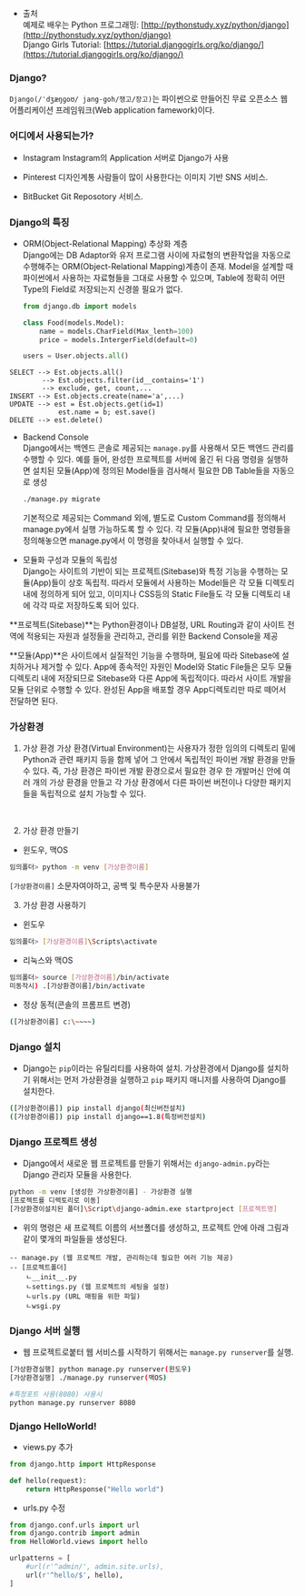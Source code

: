 * 출처</br>
  예제로 배우는 Python 프로그래밍: [http://pythonstudy.xyz/python/django](http://pythonstudy.xyz/python/django)</br>
  Django Girls Tutorial: [https://tutorial.djangogirls.org/ko/django/](https://tutorial.djangogirls.org/ko/django/)


###	Django?
`Django(/ˈdʒæŋɡoʊ/ jang-goh/쟁고/장고)`는 파이썬으로 만들어진 무료 오픈소스 웹 어플리케이션 프레임워크(Web application famework)이다.


### 어디에서 사용되는가?
 - Instagram
   Instagram의 Application 서버로 Django가 사용
   
 - Pinterest
   디자인계통 사람들이 많이 사용한다는 이미지 기반 SNS 서비스.
 
 - BitBucket
   Git Reposotory 서비스.

### Django의 특징
  - ORM(Object-Relational Mapping) 추상화 계층</br>
    Django에는 DB Adaptor와 유저 프로그램 사이에 자료형의 변환작업을 자동으로 수행해주는 ORM(Object-Relational Mapping)계층이 존재.
    Model을 설계할 때 파이썬에서 사용하는 자료형들을 그대로 사용할 수 있으며, Table에 정확히 어떤 Type의 Field로 저장되는지 신경쓸 필요가 없다.
	```python
	from django.db import models

    class Food(models.Model):
    	name = models.CharField(Max_lenth=100)
        price = models.IntergerField(default=0)

	users = User.objects.all()
    ```
   ```language
   SELECT --> Est.objects.all() 
           --> Est.objects.filter(id__contains='1')
           --> exclude, get, count,...
  INSERT --> Est.objects.create(name='a',...)
  UPDATE --> est = Est.objects.get(id=1)
               est.name = b; est.save()
  DELETE --> est.delete()
   ```
   
  - Backend Console</br>
	Django에서는 백엔드 콘솔로 제공되는 `manage.py`를 사용해서 모든 백엔드 관리를 수행할 수 있다.
    예를 들어, 완성한 프로젝트를 서버에 옮긴 뒤 다음 명령을 실행하면 설치된 모듈(App)에 정의된 Model들을 검사해서 필요한 DB Table들을 자동으로 생성
    ```bash
	./manage.py migrate
	```
    기본적으로 제공되는 Command 외에, 별도로 Custom Command를 정의해서 manage.py에서 실행 가능하도록 할 수 있다. 각 모듈(App)내에 필요한 명령들을 정의해놓으면 manage.py에서 이 명령을 찾아내서 실행할 수 있다.

  - 모듈화 구성과 모듈의 독립성</br>
    Django는 사이트의 기반이 되는 프로젝트(Sitebase)와 특정 기능을 수행하는 모듈(App)들이 상호 독립적. 따라서 모듈에서 사용하는 Model들은 각 모듈 디렉토리 내에 정의하게 되어 있고, 이미지나 CSS등의 Static File들도 각 모듈 디렉토리 내에 각각 따로 저장하도록 되어 있다.

  **프로젝트(Sitebase)**는 Python환경이나 DB설정, URL Routing과 같이 사이트 전역에 적용되는 자원과 설정들을 관리하고, 관리를 위한 Backend Console을 제공
  
  **모듈(App)**은 사이트에서 실질적인 기능을 수행하며, 필요에 따라 Sitebase에 설치하거나 제거할 수 있다. App에 종속적인 자원인 Model와 Static File들은 모두 모듈 디렉토리 내에 저장되므로 Sitebase와 다른 App에 독립적이다. 따라서 사이트 개발을 모듈 단위로 수행할 수 있다. 완성된 App을 배포할 경우 App디렉토리만 따로 떼어서 전달하면 된다.
    

### 가상환경
1. 가상 환경
  가상 환경(Virtual Environment)는 사용자가 정한 임의의 디렉토리 밑에 Python과 관련 패키지 등을 함께 넣어 그 안에서 독립적인 파이썬 개발 환경을 만들수 있다. 즉, 가상 환경은 파이썬 개발 환경으로서 필요한 경우 한 개발머신 안에 여러 개의 가상 환경을 만들고 각 가상 환경에서 다른 파이썬 버전이나 다양한 패키지들을 독립적으로 설치 가능할 수 있다.
<br>

2. 가상 환경 만들기
  - 윈도우, 맥OS
  ```bash
  임의폴더> python -m venv [가상환경이름]
  ```
  `[가상환경이름]` 소문자여야하고, 공백 및 특수문자 사용불가
<br>

3. 가상 환경 사용하기
  - 윈도우
  ```bash
  임의폴더> [가상환경이름]\Scripts\activate
```
  - 리눅스와 맥OS
  ```bash
  임의폴더> source [가상환경이름]/bin/activate
  미동작시) .[가상환경이름]/bin/activate
```
  - 정상 동적(콘솔의 프롬프트 변경)
  ```bash
  ([가상환경이름] c:\~~~~)
```

### Django 설치
- Django는 `pip`이라는 유틸리티를 사용하여 설치. 가상환경에서 Django를 설치하기 위해서는 먼저 가상환경을 실행하고 `pip` 패키지 매니저를 사용하여 Django를 설치한다.
```bash
([가상환경이름]) pip install django(최신버전설치)
([가상환경이름]) pip install django==1.8(특정버전설치)
```

### Django 프로젝트 생성
- Django에서 새로운 웹 프로젝트를 만들기 위해서는 `django-admin.py`라는 Django 관리자 모듈을 사용한다.
```bash
python -m venv [생성한 가상환경이름] - 가상환경 실행
[프로젝트를 디렉토리로 이동]
[가상환경이설치된 폴더]\Script\django-admin.exe startproject [프로젝트명]
```
- 위의 명령은 새 프로젝트 이름의 서브폴더를 생성하고, 프로젝트 안에 아래 그림과 같이 몇개의 파일들을 생성된다.
```language
-- manage.py (웹 프로젝트 개발, 관리하는데 필요한 여러 기능 제공)
-- [프로젝트폴더]
    ㄴ__init__.py 
    ㄴsettings.py (웹 프로젝트의 세팅을 설정)
    ㄴurls.py (URL 매핑을 위한 파일)
    ㄴwsgi.py
```

### Django 서버 실행
  - 웹 프로젝트로붙터 웹 서비스를 시작하기 위해서는 `manage.py runserver`를 실행.
  ```bash
  [가상환경실행] python manage.py runserver(윈도우)
  [가상환경실행] ./manage.py runserver(맥OS)
  
  #특정포트 사용(8080) 사용시
  python manage.py runserver 8080
```

### Django HelloWorld!
- views.py 추가
```python
from django.http import HttpResponse

def hello(request):
    return HttpResponse("Hello world")
```

- urls.py 수정
```python
from django.conf.urls import url
from django.contrib import admin
from HelloWorld.views import hello

urlpatterns = [
    #url(r'^admin/', admin.site.urls),
    url(r'^hello/$', hello),
]
```
